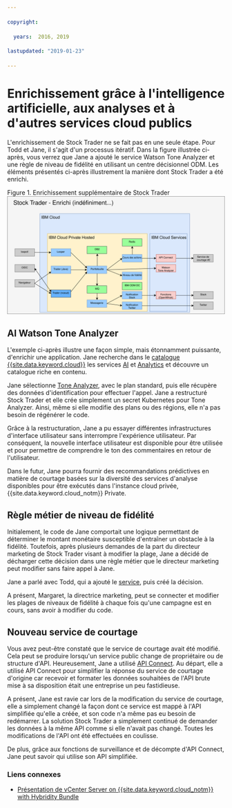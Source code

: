 ```yaml
---

copyright:

  years:  2016, 2019

lastupdated: "2019-01-23"

---
```


# Enrichissement grâce à l'intelligence artificielle, aux analyses et à d'autres services cloud publics

L'enrichissement de Stock Trader ne se fait pas en une seule étape. Pour Todd et Jane, il s'agit d'un processus itératif. Dans la figure illustrée ci-après, vous verrez que Jane a ajouté le service Watson Tone Analyzer et une règle de niveau de fidélité en utilisant un centre décisionnel ODM. Les éléments présentés ci-après illustrement la manière dont Stock Trader a été enrichi.

Figure 1. Enrichissement supplémentaire de Stock Trader
![Résultats de l'itération d'enrichissement de Stock Trader](vcscontent-enriched.svg)

## AI Watson Tone Analyzer

L'exemple ci-après illustre une façon simple, mais étonnamment puissante, d'enrichir une application. Jane recherche dans le [catalogue {{site.data.keyword.cloud}}](https://console.cloud.ibm.com/catalog/) les services [AI](https://console.cloud.ibm.com/catalog/?category=ai) et [Analytics](https://console.cloud.ibm.com/catalog/?category=analytics) et découvre un catalogue riche en contenu.

Jane sélectionne [Tone Analyzer](https://console.cloud.ibm.com/catalog/services/tone-analyzer), avec le plan standard, puis elle récupère des données d'identification pour effectuer l'appel.
Jane a restructuré Stock Trader et elle crée simplement un secret Kubernetes pour Tone Analyzer. Ainsi, même si elle modifie des plans ou des régions, elle n'a pas besoin de régénérer le code.

Grâce à la restructuration, Jane a pu essayer différentes infrastructures d'interface utilisateur sans interrompre l'expérience utilisateur. Par conséquent, la nouvelle interface utilisateur est disponible pour être utilisée et pour permettre de comprendre le ton des commentaires en retour de l'utilisateur.

Dans le futur, Jane pourra fournir des recommandations prédictives en matière de courtage basées sur la diversité des services d'analyse disponibles pour être exécutés dans l'instance cloud privée, {{site.data.keyword.cloud_notm}} Private.

## Règle métier de niveau de fidélité

Initialement, le code de Jane comportait une logique permettant de déterminer le montant monétaire susceptible d'entraîner un obstacle à la fidélité. Toutefois, après plusieurs demandes de la part du directeur marketing de Stock Trader visant à modifier la plage, Jane a décidé de décharger cette décision dans une règle métier que le directeur marketing peut modifier sans faire appel à Jane.

Jane a parlé avec Todd, qui a ajouté le [service](https://console.cloud.ibm.com/catalog/services/decision-optimization), puis créé la décision.

A présent, Margaret, la directrice marketing, peut se connecter et modifier les plages de niveaux de fidélité à chaque fois qu'une campagne est en cours, sans avoir à modifier du code.

## Nouveau service de courtage

Vous avez peut-être constaté que le service de courtage avait été modifié.
Cela peut se produire lorsqu'un service public change de propriétaire ou de structure d'API. Heureusement, Jane a utilisé [API Connect](https://console.cloud.ibm.com/catalog/services/api-connect).
Au départ, elle a utilisé API Connect pour simplifier la réponse du service de courtage d'origine car recevoir et formater les données souhaitées de l'API brute mise à sa disposition était une entreprise un peu fastidieuse.

A présent, Jane est ravie car lors de la modification du service de courtage, elle a simplement changé la façon dont ce service est mappé à l'API simplifiée qu'elle a créée, et son code n'a même pas eu besoin de redémarrer. La solution Stock Trader a simplement continué de demander les données à la même API comme si elle n'avait pas changé. Toutes les modifications de l'API ont été effectuées en coulisse.

De plus, grâce aux fonctions de surveillance et de décompte d'API Connect, Jane peut savoir qui utilise son API simplifiée.

### Liens connexes

* [Présentation de vCenter Server on {{site.data.keyword.cloud_notm}} with Hybridity Bundle](/docs/services/vmwaresolutions/archiref/vcs/vcs-hybridity-intro.html)
